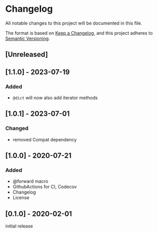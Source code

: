 # Changelog
All notable changes to this project will be documented in this file.

The format is based on [Keep a Changelog](https://keepachangelog.com/en/1.0.0/),
and this project adheres to [Semantic Versioning](https://semver.org/spec/v2.0.0.html).

## [Unreleased]

## [1.1.0] - 2023-07-19
### Added
- `@dict` will now also add iterator methods

## [1.0.1] - 2023-07-01
### Changed
- removed Compat dependency

## [1.0.0] - 2020-07-21
### Added
- @forward macro
- GithubActions for CI, Codecov
- Changelog
- License

## [0.1.0] - 2020-02-01
initial release
